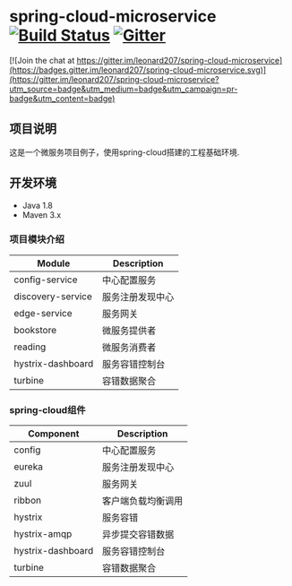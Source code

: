 # spring-cloud-microservice  [![Build Status](https://travis-ci.org/leonard207/spring-cloud-microservice.svg?branch=master)](https://travis-ci.org/leonard207/spring-cloud-microservice) [![Gitter](https://badges.gitter.im/leonard207/spring-cloud-microservice.svg)](https://gitter.im/leonard207/spring-cloud-microservice?utm_source=badge&utm_medium=badge&utm_campaign=pr-badge)

[![Join the chat at https://gitter.im/leonard207/spring-cloud-microservice](https://badges.gitter.im/leonard207/spring-cloud-microservice.svg)](https://gitter.im/leonard207/spring-cloud-microservice?utm_source=badge&utm_medium=badge&utm_campaign=pr-badge&utm_content=badge)

## 项目说明

这是一个微服务项目例子，使用spring-cloud搭建的工程基础环境.

## 开发环境

* Java 1.8
* Maven 3.x

### 项目模块介绍

Module            | Description
------------------|--------------
config-service    | 中心配置服务
discovery-service | 服务注册发现中心
edge-service      | 服务网关
bookstore         | 微服务提供者
reading           | 微服务消费者
hystrix-dashboard | 服务容错控制台 
turbine           | 容错数据聚合


### spring-cloud组件

Component         | Description     
------------------|--------------
config            | 中心配置服务
eureka            | 服务注册发现中心
zuul              | 服务网关
ribbon            | 客户端负载均衡调用
hystrix           | 服务容错
hystrix-amqp      | 异步提交容错数据
hystrix-dashboard | 服务容错控制台
turbine           | 容错数据聚合